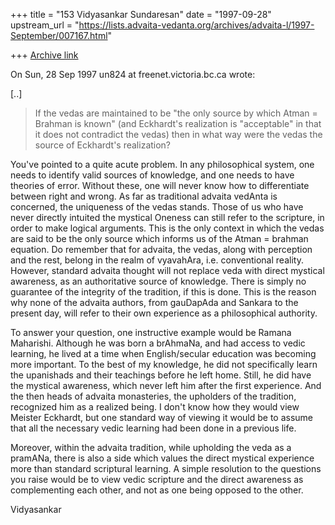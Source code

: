 +++
title = "153 Vidyasankar Sundaresan"
date = "1997-09-28"
upstream_url = "https://lists.advaita-vedanta.org/archives/advaita-l/1997-September/007167.html"

+++
[Archive link](https://lists.advaita-vedanta.org/archives/advaita-l/1997-September/007167.html)

On Sun, 28 Sep 1997 un824 at freenet.victoria.bc.ca wrote:

[..]

> If the vedas are maintained to be "the only source by which Atman = Brahman
> is known" (and Eckhardt's realization is "acceptable" in that it does not
> contradict the vedas) then in what way were the vedas the source of
> Eckhardt's realization?

You've pointed to a quite acute problem. In any philosophical system, one
needs to identify valid sources of knowledge, and one needs to have
theories of error. Without these, one will never know how to differentiate
between right and wrong. As far as traditional advaita vedAnta is
concerned, the uniqueness of the vedas stands. Those of us who have never
directly intuited the mystical Oneness can still refer to the scripture,
in order to make logical arguments. This is the only context in which the
vedas are said to be the only source which informs us of the Atman =
brahman equation. Do remember that for advaita, the vedas, along with
perception and the rest, belong in the realm of vyavahAra, i.e.
conventional reality. However, standard advaita thought will not replace
veda with direct mystical awareness, as an authoritative source of
knowledge. There is simply no guarantee of the integrity of the tradition,
if this is done. This is the reason why none of the advaita authors, from
gauDapAda and Sankara to the present day, will refer to their own
experience as a philosophical authority.

To answer your question, one instructive example would be Ramana
Maharishi. Although he was born a brAhmaNa, and had access to vedic
learning, he lived at a time when English/secular education was becoming
more important. To the best of my knowledge, he did not specifically learn
the upanishads and their teachings before he left home. Still, he did have
the mystical awareness, which never left him after the first experience.
And the then heads of advaita monasteries, the upholders of the tradition,
recognized him as a realized being. I don't know how they would view
Meister Eckhardt, but one standard way of viewing it would be to assume
that all the necessary vedic learning had been done in a previous life.

Moreover, within the advaita tradition, while upholding the veda as a
pramANa, there is also a side which values the direct mystical experience
more than standard scriptural learning. A simple resolution to the
questions you raise would be to view vedic scripture and the direct
awareness as complementing each other, and not as one being opposed to the
other.

Vidyasankar

